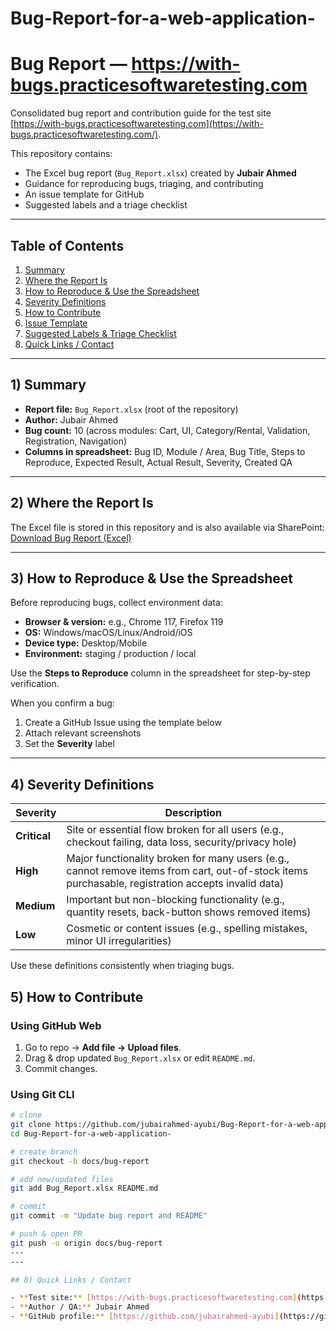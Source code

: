 # Bug-Report-for-a-web-application-
# Bug Report — https://with-bugs.practicesoftwaretesting.com

Consolidated bug report and contribution guide for the test site [https://with-bugs.practicesoftwaretesting.com](https://with-bugs.practicesoftwaretesting.com/).

This repository contains:  
- The Excel bug report (`Bug_Report.xlsx`) created by **Jubair Ahmed**  
- Guidance for reproducing bugs, triaging, and contributing  
- An issue template for GitHub  
- Suggested labels and a triage checklist  

---

## Table of Contents

1. [Summary](#summary)  
2. [Where the Report Is](#where-the-report-is)  
3. [How to Reproduce & Use the Spreadsheet](#how-to-reproduce--use-the-spreadsheet)  
4. [Severity Definitions](#severity-definitions)  
5. [How to Contribute](#how-to-contribute)  
6. [Issue Template](#issue-template)  
7. [Suggested Labels & Triage Checklist](#suggested-labels--triage-checklist)  
8. [Quick Links / Contact](#quick-links--contact)  

---

## 1) Summary

- **Report file:** `Bug_Report.xlsx` (root of the repository)  
- **Author:** Jubair Ahmed  
- **Bug count:** 10 (across modules: Cart, UI, Category/Rental, Validation, Registration, Navigation)  
- **Columns in spreadsheet:** Bug ID, Module / Area, Bug Title, Steps to Reproduce, Expected Result, Actual Result, Severity, Created QA  

---

## 2) Where the Report Is

The Excel file is stored in this repository and is also available via SharePoint:  
[Download Bug Report (Excel)](https://mistedu-my.sharepoint.com/:x:/g/personal/202014018_student_mist_ac_bd/EQA_m_ADAf1Ou7XYkCuuoxMBJIqzNsZ6njjQweKa_GkCng?e=wHl1EK)


---

## 3) How to Reproduce & Use the Spreadsheet

Before reproducing bugs, collect environment data:  

- **Browser & version:** e.g., Chrome 117, Firefox 119  
- **OS:** Windows/macOS/Linux/Android/iOS  
- **Device type:** Desktop/Mobile  
- **Environment:** staging / production / local  

Use the **Steps to Reproduce** column in the spreadsheet for step-by-step verification.  

When you confirm a bug:  
1. Create a GitHub Issue using the template below  
2. Attach relevant screenshots  
3. Set the **Severity** label  

---

## 4) Severity Definitions

| Severity  | Description |
|-----------|-------------|
| **Critical** | Site or essential flow broken for all users (e.g., checkout failing, data loss, security/privacy hole) |
| **High** | Major functionality broken for many users (e.g., cannot remove items from cart, out-of-stock items purchasable, registration accepts invalid data) |
| **Medium** | Important but non-blocking functionality (e.g., quantity resets, back-button shows removed items) |
| **Low** | Cosmetic or content issues (e.g., spelling mistakes, minor UI irregularities) |

Use these definitions consistently when triaging bugs.  
## 5) How to Contribute

### Using GitHub Web
1. Go to repo → **Add file → Upload files**.  
2. Drag & drop updated `Bug_Report.xlsx` or edit `README.md`.  
3. Commit changes.  

### Using Git CLI
```bash
# clone
git clone https://github.com/jubairahmed-ayubi/Bug-Report-for-a-web-application-.git
cd Bug-Report-for-a-web-application-

# create branch
git checkout -b docs/bug-report

# add new/updated files
git add Bug_Report.xlsx README.md

# commit
git commit -m "Update bug report and README"

# push & open PR
git push -u origin docs/bug-report
---
---

## 8) Quick Links / Contact

- **Test site:** [https://with-bugs.practicesoftwaretesting.com](https://with-bugs.practicesoftwaretesting.com)  
- **Author / QA:** Jubair Ahmed  
- **GitHub profile:** [https://github.com/jubairahmed-ayubi](https://github.com/jubairahmed-ayubi)


